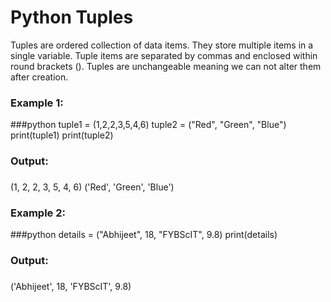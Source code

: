 # Python Tuples
Tuples are ordered collection of data items. They store multiple items in a single variable. Tuple items are separated by commas and enclosed within round brackets (). Tuples are unchangeable meaning we can not alter them after creation.

 

### Example 1:
###python
tuple1 = (1,2,2,3,5,4,6)
tuple2 = ("Red", "Green", "Blue")
print(tuple1)
print(tuple2)
###
### Output:
###
(1, 2, 2, 3, 5, 4, 6)
('Red', 'Green', 'Blue')
###

### Example 2:
###python
details = ("Abhijeet", 18, "FYBScIT", 9.8)
print(details)
###
### Output:
###
('Abhijeet', 18, 'FYBScIT', 9.8)
###